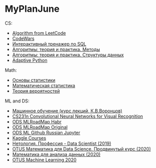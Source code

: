 # MyPlanJune

CS:
  * [Algorithm from LeetCode](https://leetcode.com/problemset/algorithms/)
  * [CodeWars](https://www.codewars.com/kata/search/python?q=&&beta=false&order_by=rank_id%20desc)
  * [Интерактивный тренажер по SQL](https://stepik.org/course/63054/syllabus)
  * [Алгоритмы: теория и практика. Методы](https://stepik.org/course/217/syllabus)
  * [Алгоритмы: теория и практика. Структуры данных](https://stepik.org/course/1547/syllabus)
  * [Adaptive Python](https://stepik.org/course/568/info)

Math:
  * [Основы статистики](https://stepik.org/course/76/syllabus)
  * [Математическая статистика](https://stepik.org/course/326/syllabus)
  * [Теория вероятностей](https://stepik.org/course/3089/syllabus)


ML and DS:
  * [Машинное обучение (курс лекций, К.В.Воронцов)](http://www.machinelearning.ru/wiki/index.php?title=%D0%9C%D0%B0%D1%88%D0%B8%D0%BD%D0%BD%D0%BE%D0%B5_%D0%BE%D0%B1%D1%83%D1%87%D0%B5%D0%BD%D0%B8%D0%B5_(%D0%BA%D1%83%D1%80%D1%81_%D0%BB%D0%B5%D0%BA%D1%86%D0%B8%D0%B9,_%D0%9A.%D0%92.%D0%92%D0%BE%D1%80%D0%BE%D0%BD%D1%86%D0%BE%D0%B2))
  * [CS231n Convolutional Neural Networks for Visual Recognition](https://cs231n.github.io/)
  * [ODS MLRoadMap Habr](https://habr.com/ru/company/ods/blog/322626/)
  * [ODS MLRoadMap Original](https://mlcourse.ai/roadmap)
  * [ODS ML Github Russian Jupyter](https://github.com/Yorko/mlcourse.ai/tree/master/jupyter_russian)
  * [Kaggle Courses](https://www.kaggle.com/learn)
  * [Нетология. Профессия - Data Scientist (2019)](https://cloud.mail.ru/public/3g6i/3WvogwK4t/)
  * [OTUS Математика для Data Science. Продвинутый курс (2020)](https://drive.google.com/drive/folders/19pV7a0LBf7LiphDYzXNoTTPEwsgo72IZ)
  * [Математика для анализа данных (2020)](https://cloud.mail.ru/public/2rUz/5cgTLD9km/)
  * [OTUS Machine Learning 2020](https://drive.google.com/drive/folders/1FhIqLqp71_jvtg65UcgF-uYMfe0bIgg9)

